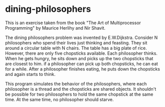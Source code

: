 # dining-philosophers
This is an exercise taken from the book "The Art of Multiprocessor Programming" by Maurice Herlihy and Nir Shavit.

The dining philosophers problem was invented by E.W.Dijkstra. 
Consider N philosophers who spend their lives just thinking and feasting. They sit around a circular table with 
N chairs. The table has a big plate of rice. However, there are only five chopsticks available. 
Each philosopher thinks. When he gets hungry, he sits down and picks up the two chopsticks that are closest to him.
if a philosopher can pick up both chopsticks, he can eat for a while. After a philosopher finishes eating, he puts down the 
chopsticks and again starts to think. 

This program simulates the behavior of the philosophers, where each philosopher is a thread and the chopsticks 
are shared objects. It shouldn't be possible for two philosophers to hold the same chopstick at the same time. At the same time,
no philosopher should starve. 